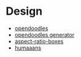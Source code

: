 # Design

- [opendoodles](https://www.opendoodles.com/)
- [opendoodles generator](https://generator.opendoodles.com/)
- [aspect-ratio-boxes](http://aspect-ratio-boxes.webflow.io/)
- [humaaans](https://www.humaaans.com/)
